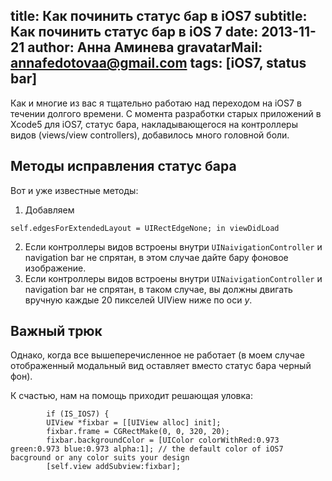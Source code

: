 title: Как починить статус бар в iOS7
subtitle: Как починить статус бар в iOS 7
date: 2013-11-21
author: Анна Аминева
gravatarMail: annafedotovaa@gmail.com
tags: [iOS7, status bar]
---


Как и многие из вас я тщательно работаю над переходом на iOS7 в течении долгого времени. С момента разработки старых приложений в Xcode5 для iOS7, статус бара, накладывающегося на контроллеры видов (views/view controllers), добавилось много головной боли. 

## Методы исправления статус бара

Вот и уже известные методы:

1. Добавляем 

`self.edgesForExtendedLayout = UIRectEdgeNone; in viewDidLoad`

2. Если контроллеры видов встроены внутри `UINaivigationController` и navigation bar не спрятан, в этом случае дайте бару фоновое изображение.
3. Если контроллеры видов встроены внутри `UINaivigationController` и navigation bar не спрятан, в таком случае, вы должны двигать вручную каждые 20 пикселей UIView ниже по оси *y*.

## Важный трюк

Однако, когда все вышеперечисленное не работает (в моем случае отображенный модальный вид оставляет вместо статус бара черный фон). 

К счастью, нам на помощь приходит решающая уловка:
```
        if (IS_IOS7) {
        UIView *fixbar = [[UIView alloc] init];
        fixbar.frame = CGRectMake(0, 0, 320, 20);
        fixbar.backgroundColor = [UIColor colorWithRed:0.973 green:0.973 blue:0.973 alpha:1]; // the default color of iOS7 bacground or any color suits your design
        [self.view addSubview:fixbar];
```
